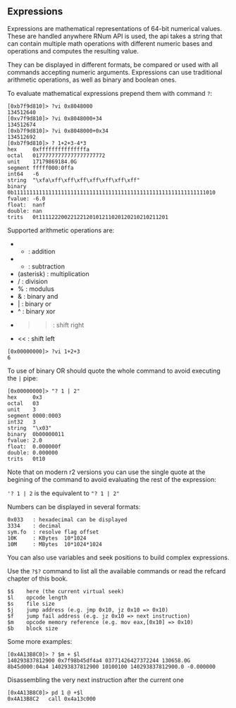 ## Expressions

Expressions are mathematical representations of 64-bit numerical values. These are handled anywhere RNum API is used, the api takes a string that can contain multiple math operations with different numeric bases and operations and computes the resulting value.

They can be displayed in different formats, be compared or used with all commands accepting numeric arguments. Expressions can use traditional arithmetic operations,
as well as binary and boolean ones.

To evaluate mathematical expressions prepend them with command `?`:

```
[0xb7f9d810]> ?vi 0x8048000
134512640
[0xv7f9d810]> ?vi 0x8048000+34
134512674
[0xb7f9d810]> ?vi 0x8048000+0x34
134512692
[0xb7f9d810]> ? 1+2+3-4*3
hex     0xfffffffffffffffa
octal   01777777777777777777772
unit    17179869184.0G
segment fffff000:0ffa
int64   -6
string  "\xfa\xff\xff\xff\xff\xff\xff\xff"
binary  0b1111111111111111111111111111111111111111111111111111111111111010
fvalue: -6.0
float:  nanf
double: nan
trits   0t11112220022122120101211020120210210211201
```

Supported arithmetic operations are:

* + : addition
* - : subtraction
* (asterisk) : multiplication
* / : division
* % : modulus
* & : binary and
* | : binary or
* ^ : binary xor
* >> : shift right
* << : shift left

```
[0x00000000]> ?vi 1+2+3
6
```

To use of binary OR should quote the whole command to avoid executing the `|` pipe:

```
[0x00000000]> "? 1 | 2"
hex     0x3
octal   03
unit    3
segment 0000:0003
int32   3
string  "\x03"
binary  0b00000011
fvalue: 2.0
float:  0.000000f
double: 0.000000
trits   0t10
```

Note that on modern r2 versions you can use the single quote at the begining of the command to avoid evaluating the rest of the expression:

`'? 1 | 2` is the equivalent to `"? 1 | 2"`

Numbers can be displayed in several formats:

```
0x033   : hexadecimal can be displayed
3334    : decimal
sym.fo  : resolve flag offset
10K     : KBytes  10*1024
10M     : MBytes  10*1024*1024
```

You can also use variables and seek positions to build complex expressions.

Use the `?$?` command to list all the available commands or read the refcard chapter of this book.

```
$$    here (the current virtual seek)
$l    opcode length
$s    file size
$j    jump address (e.g. jmp 0x10, jz 0x10 => 0x10)
$f    jump fail address (e.g. jz 0x10 => next instruction)
$m    opcode memory reference (e.g. mov eax,[0x10] => 0x10)
$b    block size
```

Some more examples:

```
[0x4A13B8C0]> ? $m + $l
140293837812900 0x7f98b45df4a4 03771426427372244 130658.0G 8b45d000:04a4 140293837812900 10100100 140293837812900.0 -0.000000
```

Disassembling the very next instruction after the current one

```
[0x4A13B8C0]> pd 1 @ +$l
0x4A13B8C2   call 0x4a13c000
```
